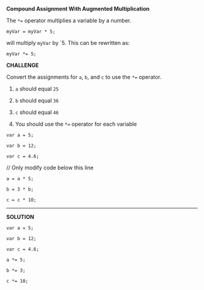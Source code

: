 **Compound Assignment With Augmented Multiplication**

The `*=` operator multiplies a variable by a number.

`myVar = myVar * 5;`

will multiply `myVar` by `5. This can be rewritten as:

`myVar *= 5;`


**CHALLENGE**


Convert the assignments for `a`, `b`, and `c` to use the `*=` operator.

1. `a` should equal `25`

2. `b` should equal `36`

3. `c` should equal `46`

4. You should use the `*=` operator for each variable


`var a = 5;`

`var b = 12;`

`var c = 4.6;`

// Only modify code below this line

`a = a * 5;`

`b = 3 * b;`

`c = c * 10;`



---------------------------------

**SOLUTION**

`var a = 5;`

`var b = 12;`

`var c = 4.6;`



`a *= 5;`

`b *= 3;`

`c *= 10;`

